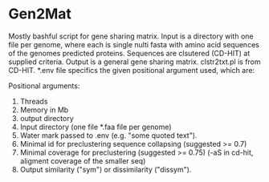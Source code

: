 # Gen2Mat
Mostly bashful script for gene sharing matrix. Input is a directory with one file per genome, where each is single nulti fasta with amino acid sequences of the genomes predicted proteins. 
Sequences are clsutered (CD-HIT) at supplied criteria. Output is a general gene sharing matrix.
clstr2txt.pl is from CD-HIT. 
*.env file specifics the given positional argument used, which are:

   Positional arguments:
1. Threads
2.	Memory in Mb
3.	output directory
4.	Input directory  (one file *.faa file per genome)
5.	Water mark passed to .env (e.g. "some quoted text").
6.	Minimal id for preclustering sequence collapsing (suggested >= 0.7) 
7.	Minimal coverage for preclustering (suggested >= 0.75) (-aS in cd-hit, aligment coverage of the smaller seq)
8.  Output similarity ("sym") or dissimilarity ("dissym").

